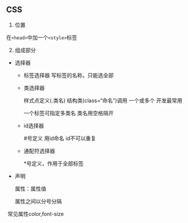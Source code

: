 ## CSS

1. 位置

在`<head>`中加一个`<style>`标签

2. 组成部分

- 选择器

  - 标签选择器 写标签的名称，只能选全部

  - 类选择器 

    样式点定义(.类名) 结构类(class=“命名”)调用 一个或多个 开发最常用

    一个标签可指定多类名 类名用空格隔开

  - id选择器

    #号定义 用id命名 id不可以重复

  - 通配符选择器

    *号定义，作用于全部标签

- 声明

  属性：属性值

  属性之间以分号分隔

​       常见属性color,font-size

